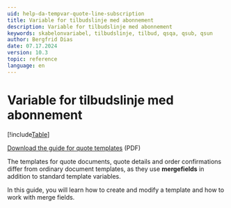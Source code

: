 ```yaml
---
uid: help-da-tempvar-quote-line-subscription
title: Variable for tilbudslinje med abonnement
description: Variable for tilbudslinje med abonnement
keywords: skabelonvariabel, tilbudslinje, tilbud, qsqa, qsub, qsun
author: Bergfrid Dias
date: 07.17.2024
version: 10.3
topic: reference
language: en
---
```


# Variable for tilbudslinje med abonnement

[!include[Table](../../../../../common/includes/variable/table-quote-line-sub.md)]

<a href="../../../../assets/downloads/quote-templates.pdf" download>Download the guide for quote templates</a> (PDF)

The templates for quote documents, quote details and order confirmations differ from ordinary document templates, as they use **mergefields** in addition to standard template variables.

In this guide, you will learn how to create and modify a template and how to work with merge fields.
